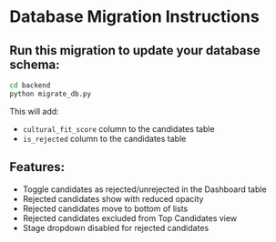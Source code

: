 # Database Migration Instructions

## Run this migration to update your database schema:

```bash
cd backend
python migrate_db.py
```

This will add:
- `cultural_fit_score` column to the candidates table
- `is_rejected` column to the candidates table

## Features:
- Toggle candidates as rejected/unrejected in the Dashboard table
- Rejected candidates show with reduced opacity
- Rejected candidates move to bottom of lists
- Rejected candidates excluded from Top Candidates view
- Stage dropdown disabled for rejected candidates
